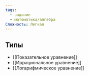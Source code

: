 ```yaml
---
tags:
  - задание
  - математика/алгебра
Сложность: Легкая
---
```

## Типы

- [[Показательное уравнение]]
- [[Иррациональное уравнение]]
- [[Логарифмическое уравнение]]
